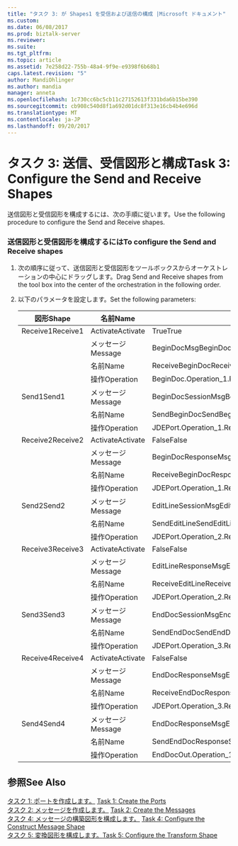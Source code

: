 ```yaml
---
title: "タスク 3: が Shapes1 を受信および送信の構成 |Microsoft ドキュメント"
ms.custom: 
ms.date: 06/08/2017
ms.prod: biztalk-server
ms.reviewer: 
ms.suite: 
ms.tgt_pltfrm: 
ms.topic: article
ms.assetid: 7e258d22-755b-48a4-9f9e-e9398f6b68b1
caps.latest.revision: "5"
author: MandiOhlinger
ms.author: mandia
manager: anneta
ms.openlocfilehash: 1c730cc6bc5cb11c27152613f331bda6b15be390
ms.sourcegitcommit: cb908c540d8f1a692d01dc8f313e16cb4b4e696d
ms.translationtype: MT
ms.contentlocale: ja-JP
ms.lasthandoff: 09/20/2017
---
```

# <a name="task-3-configure-the-send-and-receive-shapes"></a><span data-ttu-id="7090e-102">タスク 3: 送信、受信図形と構成</span><span class="sxs-lookup"><span data-stu-id="7090e-102">Task 3: Configure the Send and Receive Shapes</span></span>
<span data-ttu-id="7090e-103">送信図形と受信図形を構成するには、次の手順に従います。</span><span class="sxs-lookup"><span data-stu-id="7090e-103">Use the following procedure to configure the Send and Receive shapes.</span></span>  
  
### <a name="to-configure-the-send-and-receive-shapes"></a><span data-ttu-id="7090e-104">送信図形と受信図形を構成するには</span><span class="sxs-lookup"><span data-stu-id="7090e-104">To configure the Send and Receive shapes</span></span>  
  
1.  <span data-ttu-id="7090e-105">次の順序に従って、送信図形と受信図形をツールボックスからオーケストレーションの中心にドラッグします。</span><span class="sxs-lookup"><span data-stu-id="7090e-105">Drag Send and Receive shapes from the tool box into the center of the orchestration in the following order.</span></span>  
  
2.  <span data-ttu-id="7090e-106">以下のパラメータを設定します。</span><span class="sxs-lookup"><span data-stu-id="7090e-106">Set the following parameters:</span></span>  
  
    |<span data-ttu-id="7090e-107">図形</span><span class="sxs-lookup"><span data-stu-id="7090e-107">Shape</span></span>|<span data-ttu-id="7090e-108">名前</span><span class="sxs-lookup"><span data-stu-id="7090e-108">Name</span></span>|<span data-ttu-id="7090e-109">設定</span><span class="sxs-lookup"><span data-stu-id="7090e-109">Setting</span></span>|  
    |-----------|----------|-------------|  
    |<span data-ttu-id="7090e-110">Receive1</span><span class="sxs-lookup"><span data-stu-id="7090e-110">Receive1</span></span>|<span data-ttu-id="7090e-111">Activate</span><span class="sxs-lookup"><span data-stu-id="7090e-111">Activate</span></span>|<span data-ttu-id="7090e-112">True</span><span class="sxs-lookup"><span data-stu-id="7090e-112">True</span></span>|  
    ||<span data-ttu-id="7090e-113">メッセージ</span><span class="sxs-lookup"><span data-stu-id="7090e-113">Message</span></span>|<span data-ttu-id="7090e-114">BeginDocMsg</span><span class="sxs-lookup"><span data-stu-id="7090e-114">BeginDocMsg</span></span>|  
    ||<span data-ttu-id="7090e-115">名前</span><span class="sxs-lookup"><span data-stu-id="7090e-115">Name</span></span>|<span data-ttu-id="7090e-116">ReceiveBeginDoc</span><span class="sxs-lookup"><span data-stu-id="7090e-116">ReceiveBeginDoc</span></span>|  
    ||<span data-ttu-id="7090e-117">操作</span><span class="sxs-lookup"><span data-stu-id="7090e-117">Operation</span></span>|<span data-ttu-id="7090e-118">BeginDoc.Operation_1.Request</span><span class="sxs-lookup"><span data-stu-id="7090e-118">BeginDoc.Operation_1.Request</span></span>|  
    |<span data-ttu-id="7090e-119">Send1</span><span class="sxs-lookup"><span data-stu-id="7090e-119">Send1</span></span>|<span data-ttu-id="7090e-120">メッセージ</span><span class="sxs-lookup"><span data-stu-id="7090e-120">Message</span></span>|<span data-ttu-id="7090e-121">BeginDocSessionMsg</span><span class="sxs-lookup"><span data-stu-id="7090e-121">BeginDocSessionMsg</span></span>|  
    ||<span data-ttu-id="7090e-122">名前</span><span class="sxs-lookup"><span data-stu-id="7090e-122">Name</span></span>|<span data-ttu-id="7090e-123">SendBeginDoc</span><span class="sxs-lookup"><span data-stu-id="7090e-123">SendBeginDoc</span></span>|  
    ||<span data-ttu-id="7090e-124">操作</span><span class="sxs-lookup"><span data-stu-id="7090e-124">Operation</span></span>|<span data-ttu-id="7090e-125">JDEPort.Operation_1.Request</span><span class="sxs-lookup"><span data-stu-id="7090e-125">JDEPort.Operation_1.Request</span></span>|  
    |<span data-ttu-id="7090e-126">Receive2</span><span class="sxs-lookup"><span data-stu-id="7090e-126">Receive2</span></span>|<span data-ttu-id="7090e-127">Activate</span><span class="sxs-lookup"><span data-stu-id="7090e-127">Activate</span></span>|<span data-ttu-id="7090e-128">False</span><span class="sxs-lookup"><span data-stu-id="7090e-128">False</span></span>|  
    ||<span data-ttu-id="7090e-129">メッセージ</span><span class="sxs-lookup"><span data-stu-id="7090e-129">Message</span></span>|<span data-ttu-id="7090e-130">BeginDocResponseMsg</span><span class="sxs-lookup"><span data-stu-id="7090e-130">BeginDocResponseMsg</span></span>|  
    ||<span data-ttu-id="7090e-131">名前</span><span class="sxs-lookup"><span data-stu-id="7090e-131">Name</span></span>|<span data-ttu-id="7090e-132">ReceiveBeginDocResponse</span><span class="sxs-lookup"><span data-stu-id="7090e-132">ReceiveBeginDocResponse</span></span>|  
    ||<span data-ttu-id="7090e-133">操作</span><span class="sxs-lookup"><span data-stu-id="7090e-133">Operation</span></span>|<span data-ttu-id="7090e-134">JDEPort.Operation_1.Response</span><span class="sxs-lookup"><span data-stu-id="7090e-134">JDEPort.Operation_1.Response</span></span>|  
    |<span data-ttu-id="7090e-135">Send2</span><span class="sxs-lookup"><span data-stu-id="7090e-135">Send2</span></span>|<span data-ttu-id="7090e-136">メッセージ</span><span class="sxs-lookup"><span data-stu-id="7090e-136">Message</span></span>|<span data-ttu-id="7090e-137">EditLineSessionMsg</span><span class="sxs-lookup"><span data-stu-id="7090e-137">EditLineSessionMsg</span></span>|  
    ||<span data-ttu-id="7090e-138">名前</span><span class="sxs-lookup"><span data-stu-id="7090e-138">Name</span></span>|<span data-ttu-id="7090e-139">SendEditLine</span><span class="sxs-lookup"><span data-stu-id="7090e-139">SendEditLine</span></span>|  
    ||<span data-ttu-id="7090e-140">操作</span><span class="sxs-lookup"><span data-stu-id="7090e-140">Operation</span></span>|<span data-ttu-id="7090e-141">JDEPort.Operation_2.Request</span><span class="sxs-lookup"><span data-stu-id="7090e-141">JDEPort.Operation_2.Request</span></span>|  
    |<span data-ttu-id="7090e-142">Receive3</span><span class="sxs-lookup"><span data-stu-id="7090e-142">Receive3</span></span>|<span data-ttu-id="7090e-143">Activate</span><span class="sxs-lookup"><span data-stu-id="7090e-143">Activate</span></span>|<span data-ttu-id="7090e-144">False</span><span class="sxs-lookup"><span data-stu-id="7090e-144">False</span></span>|  
    ||<span data-ttu-id="7090e-145">メッセージ</span><span class="sxs-lookup"><span data-stu-id="7090e-145">Message</span></span>|<span data-ttu-id="7090e-146">EditLineResponseMsg</span><span class="sxs-lookup"><span data-stu-id="7090e-146">EditLineResponseMsg</span></span>|  
    ||<span data-ttu-id="7090e-147">名前</span><span class="sxs-lookup"><span data-stu-id="7090e-147">Name</span></span>|<span data-ttu-id="7090e-148">ReceiveEditLine</span><span class="sxs-lookup"><span data-stu-id="7090e-148">ReceiveEditLine</span></span>|  
    ||<span data-ttu-id="7090e-149">操作</span><span class="sxs-lookup"><span data-stu-id="7090e-149">Operation</span></span>|<span data-ttu-id="7090e-150">JDEPort.Operation_2.Response</span><span class="sxs-lookup"><span data-stu-id="7090e-150">JDEPort.Operation_2.Response</span></span>|  
    |<span data-ttu-id="7090e-151">Send3</span><span class="sxs-lookup"><span data-stu-id="7090e-151">Send3</span></span>|<span data-ttu-id="7090e-152">メッセージ</span><span class="sxs-lookup"><span data-stu-id="7090e-152">Message</span></span>|<span data-ttu-id="7090e-153">EndDocSessionMsg</span><span class="sxs-lookup"><span data-stu-id="7090e-153">EndDocSessionMsg</span></span>|  
    ||<span data-ttu-id="7090e-154">名前</span><span class="sxs-lookup"><span data-stu-id="7090e-154">Name</span></span>|<span data-ttu-id="7090e-155">SendEndDoc</span><span class="sxs-lookup"><span data-stu-id="7090e-155">SendEndDoc</span></span>|  
    ||<span data-ttu-id="7090e-156">操作</span><span class="sxs-lookup"><span data-stu-id="7090e-156">Operation</span></span>|<span data-ttu-id="7090e-157">JDEPort.Operation_3.Request</span><span class="sxs-lookup"><span data-stu-id="7090e-157">JDEPort.Operation_3.Request</span></span>|  
    |<span data-ttu-id="7090e-158">Receive4</span><span class="sxs-lookup"><span data-stu-id="7090e-158">Receive4</span></span>|<span data-ttu-id="7090e-159">Activate</span><span class="sxs-lookup"><span data-stu-id="7090e-159">Activate</span></span>|<span data-ttu-id="7090e-160">False</span><span class="sxs-lookup"><span data-stu-id="7090e-160">False</span></span>|  
    ||<span data-ttu-id="7090e-161">メッセージ</span><span class="sxs-lookup"><span data-stu-id="7090e-161">Message</span></span>|<span data-ttu-id="7090e-162">EndDocResponseMsg</span><span class="sxs-lookup"><span data-stu-id="7090e-162">EndDocResponseMsg</span></span>|  
    ||<span data-ttu-id="7090e-163">名前</span><span class="sxs-lookup"><span data-stu-id="7090e-163">Name</span></span>|<span data-ttu-id="7090e-164">ReceiveEndDocResponse</span><span class="sxs-lookup"><span data-stu-id="7090e-164">ReceiveEndDocResponse</span></span>|  
    ||<span data-ttu-id="7090e-165">操作</span><span class="sxs-lookup"><span data-stu-id="7090e-165">Operation</span></span>|<span data-ttu-id="7090e-166">JDEPort.Operation_3.Response</span><span class="sxs-lookup"><span data-stu-id="7090e-166">JDEPort.Operation_3.Response</span></span>|  
    |<span data-ttu-id="7090e-167">Send4</span><span class="sxs-lookup"><span data-stu-id="7090e-167">Send4</span></span>|<span data-ttu-id="7090e-168">メッセージ</span><span class="sxs-lookup"><span data-stu-id="7090e-168">Message</span></span>|<span data-ttu-id="7090e-169">EndDocResponseMsg</span><span class="sxs-lookup"><span data-stu-id="7090e-169">EndDocResponseMsg</span></span>|  
    ||<span data-ttu-id="7090e-170">名前</span><span class="sxs-lookup"><span data-stu-id="7090e-170">Name</span></span>|<span data-ttu-id="7090e-171">SendEndDocResponse</span><span class="sxs-lookup"><span data-stu-id="7090e-171">SendEndDocResponse</span></span>|  
    ||<span data-ttu-id="7090e-172">操作</span><span class="sxs-lookup"><span data-stu-id="7090e-172">Operation</span></span>|<span data-ttu-id="7090e-173">EndDocOut.Operation_1.Request</span><span class="sxs-lookup"><span data-stu-id="7090e-173">EndDocOut.Operation_1.Request</span></span>|  
  
## <a name="see-also"></a><span data-ttu-id="7090e-174">参照</span><span class="sxs-lookup"><span data-stu-id="7090e-174">See Also</span></span>  
 <span data-ttu-id="7090e-175">[タスク 1: ポートを作成します。](../core/task-1-create-the-ports2.md) </span><span class="sxs-lookup"><span data-stu-id="7090e-175">[Task 1: Create the Ports](../core/task-1-create-the-ports2.md) </span></span>  
 <span data-ttu-id="7090e-176">[タスク 2: メッセージを作成します。](../core/task-2-create-the-messages1.md) </span><span class="sxs-lookup"><span data-stu-id="7090e-176">[Task 2: Create the Messages](../core/task-2-create-the-messages1.md) </span></span>  
 <span data-ttu-id="7090e-177">[タスク 4: メッセージの構築図形を構成します。](../core/task-4-configure-the-construct-message-shape2.md) </span><span class="sxs-lookup"><span data-stu-id="7090e-177">[Task 4: Configure the Construct Message Shape](../core/task-4-configure-the-construct-message-shape2.md) </span></span>  
 [<span data-ttu-id="7090e-178">タスク 5: 変換図形を構成します。</span><span class="sxs-lookup"><span data-stu-id="7090e-178">Task 5: Configure the Transform Shape</span></span>](../core/task-5-configure-the-transform-shape1.md)